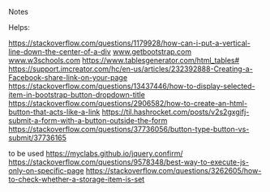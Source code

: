 Notes

Helps: 

https://stackoverflow.com/questions/1179928/how-can-i-put-a-vertical-line-down-the-center-of-a-div
www.getbootstrap.com
www.w3schools.com
https://www.tablesgenerator.com/html_tables#
https://support.imcreator.com/hc/en-us/articles/232392888-Creating-a-Facebook-share-link-on-your-page
https://stackoverflow.com/questions/13437446/how-to-display-selected-item-in-bootstrap-button-dropdown-title
https://stackoverflow.com/questions/2906582/how-to-create-an-html-button-that-acts-like-a-link
https://til.hashrocket.com/posts/v2s2gxgifj-submit-a-form-with-a-button-outside-the-form
https://stackoverflow.com/questions/37736056/button-type-button-vs-submit/37736165

to be used
https://myclabs.github.io/jquery.confirm/
https://stackoverflow.com/questions/9578348/best-way-to-execute-js-only-on-specific-page
https://stackoverflow.com/questions/3262605/how-to-check-whether-a-storage-item-is-set